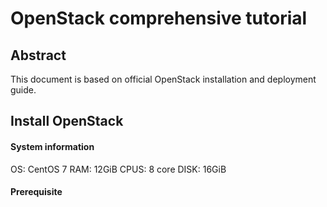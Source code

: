 # OpenStack comprehensive tutorial
## Abstract
This document is based on official OpenStack installation and deployment guide.
## Install OpenStack
#### System information
OS: CentOS 7
RAM: 12GiB
CPUS: 8 core
DISK: 16GiB
#### Prerequisite

<!--stackedit_data:
eyJoaXN0b3J5IjpbLTI4Mjk3NzQ0MSwxNzU4OTYxMzAsMjAyNj
Q0Njg5MSw5NDAwMjA3MDQsLTMzMjQ1NTM2M119
-->